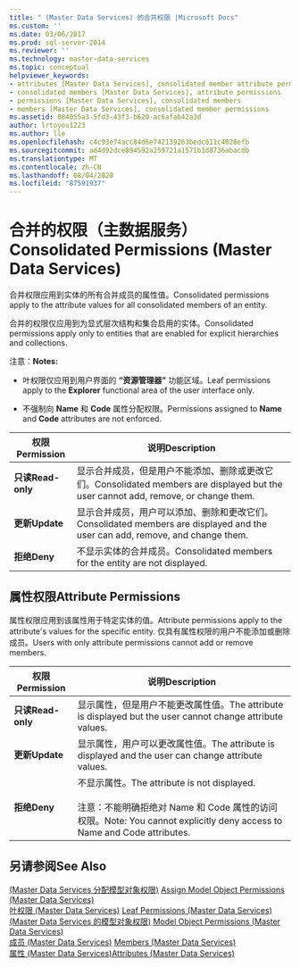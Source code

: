 ```yaml
---
title: " (Master Data Services) 的合并权限 |Microsoft Docs"
ms.custom: ''
ms.date: 03/06/2017
ms.prod: sql-server-2014
ms.reviewer: ''
ms.technology: master-data-services
ms.topic: conceptual
helpviewer_keywords:
- attributes [Master Data Services], consolidated member attribute permissions
- consolidated members [Master Data Services], attribute permissions
- permissions [Master Data Services], consolidated members
- members [Master Data Services], consolidated member permissions
ms.assetid: 084055a3-5fd3-43f3-b620-ac6afab42a3d
author: lrtoyou1223
ms.author: lle
ms.openlocfilehash: c4c93e74acc84d6e742139263bedc011c4028efb
ms.sourcegitcommit: ad4d92dce894592a259721a1571b1d8736abacdb
ms.translationtype: MT
ms.contentlocale: zh-CN
ms.lasthandoff: 08/04/2020
ms.locfileid: "87591937"
---
```

# <a name="consolidated-permissions-master-data-services"></a><span data-ttu-id="39dba-102">合并的权限（主数据服务）</span><span class="sxs-lookup"><span data-stu-id="39dba-102">Consolidated Permissions (Master Data Services)</span></span>
  <span data-ttu-id="39dba-103">合并权限应用到实体的所有合并成员的属性值。</span><span class="sxs-lookup"><span data-stu-id="39dba-103">Consolidated permissions apply to the attribute values for all consolidated members of an entity.</span></span>  
  
 <span data-ttu-id="39dba-104">合并的权限仅应用到为显式层次结构和集合启用的实体。</span><span class="sxs-lookup"><span data-stu-id="39dba-104">Consolidated permissions apply only to entities that are enabled for explicit hierarchies and collections.</span></span>  
  
 <span data-ttu-id="39dba-105">注意：</span><span class="sxs-lookup"><span data-stu-id="39dba-105">**Notes:**</span></span>  
  
-   <span data-ttu-id="39dba-106">叶权限仅应用到用户界面的 **“资源管理器”** 功能区域。</span><span class="sxs-lookup"><span data-stu-id="39dba-106">Leaf permissions apply to the **Explorer** functional area of the user interface only.</span></span>  
  
-   <span data-ttu-id="39dba-107">不强制向 **Name** 和 **Code** 属性分配权限。</span><span class="sxs-lookup"><span data-stu-id="39dba-107">Permissions assigned to **Name** and **Code** attributes are not enforced.</span></span>  
  
|<span data-ttu-id="39dba-108">权限</span><span class="sxs-lookup"><span data-stu-id="39dba-108">Permission</span></span>|<span data-ttu-id="39dba-109">说明</span><span class="sxs-lookup"><span data-stu-id="39dba-109">Description</span></span>|  
|----------------|-----------------|  
|<span data-ttu-id="39dba-110">**只读**</span><span class="sxs-lookup"><span data-stu-id="39dba-110">**Read-only**</span></span>|<span data-ttu-id="39dba-111">显示合并成员，但是用户不能添加、删除或更改它们。</span><span class="sxs-lookup"><span data-stu-id="39dba-111">Consolidated members are displayed but the user cannot add, remove, or change them.</span></span>|  
|<span data-ttu-id="39dba-112">**更新**</span><span class="sxs-lookup"><span data-stu-id="39dba-112">**Update**</span></span>|<span data-ttu-id="39dba-113">显示合并成员，用户可以添加、删除和更改它们。</span><span class="sxs-lookup"><span data-stu-id="39dba-113">Consolidated members are displayed and the user can add, remove, and change them.</span></span>|  
|<span data-ttu-id="39dba-114">**拒绝**</span><span class="sxs-lookup"><span data-stu-id="39dba-114">**Deny**</span></span>|<span data-ttu-id="39dba-115">不显示实体的合并成员。</span><span class="sxs-lookup"><span data-stu-id="39dba-115">Consolidated members for the entity are not displayed.</span></span>|  
  
## <a name="attribute-permissions"></a><span data-ttu-id="39dba-116">属性权限</span><span class="sxs-lookup"><span data-stu-id="39dba-116">Attribute Permissions</span></span>  
 <span data-ttu-id="39dba-117">属性权限应用到该属性用于特定实体的值。</span><span class="sxs-lookup"><span data-stu-id="39dba-117">Attribute permissions apply to the attribute's values for the specific entity.</span></span> <span data-ttu-id="39dba-118">仅具有属性权限的用户不能添加或删除成员。</span><span class="sxs-lookup"><span data-stu-id="39dba-118">Users with only attribute permissions cannot add or remove members.</span></span>  
  
|<span data-ttu-id="39dba-119">权限</span><span class="sxs-lookup"><span data-stu-id="39dba-119">Permission</span></span>|<span data-ttu-id="39dba-120">说明</span><span class="sxs-lookup"><span data-stu-id="39dba-120">Description</span></span>|  
|----------------|-----------------|  
|<span data-ttu-id="39dba-121">**只读**</span><span class="sxs-lookup"><span data-stu-id="39dba-121">**Read-only**</span></span>|<span data-ttu-id="39dba-122">显示属性，但是用户不能更改属性值。</span><span class="sxs-lookup"><span data-stu-id="39dba-122">The attribute is displayed but the user cannot change attribute values.</span></span>|  
|<span data-ttu-id="39dba-123">**更新**</span><span class="sxs-lookup"><span data-stu-id="39dba-123">**Update**</span></span>|<span data-ttu-id="39dba-124">显示属性，用户可以更改属性值。</span><span class="sxs-lookup"><span data-stu-id="39dba-124">The attribute is displayed and the user can change attribute values.</span></span>|  
|<span data-ttu-id="39dba-125">**拒绝**</span><span class="sxs-lookup"><span data-stu-id="39dba-125">**Deny**</span></span>|<span data-ttu-id="39dba-126">不显示属性。</span><span class="sxs-lookup"><span data-stu-id="39dba-126">The attribute is not displayed.</span></span><br /><br /> <span data-ttu-id="39dba-127">注意：不能明确拒绝对 Name 和 Code 属性的访问权限。</span><span class="sxs-lookup"><span data-stu-id="39dba-127">Note: You cannot explicitly deny access to Name and Code attributes.</span></span>|  
  
## <a name="see-also"></a><span data-ttu-id="39dba-128">另请参阅</span><span class="sxs-lookup"><span data-stu-id="39dba-128">See Also</span></span>  
 <span data-ttu-id="39dba-129">[&#40;Master Data Services 分配模型对象权限&#41;](assign-model-object-permissions-master-data-services.md) </span><span class="sxs-lookup"><span data-stu-id="39dba-129">[Assign Model Object Permissions &#40;Master Data Services&#41;](assign-model-object-permissions-master-data-services.md) </span></span>  
 <span data-ttu-id="39dba-130">[叶权限 &#40;Master Data Services&#41;](../../2014/master-data-services/leaf-permissions-master-data-services.md) </span><span class="sxs-lookup"><span data-stu-id="39dba-130">[Leaf Permissions &#40;Master Data Services&#41;](../../2014/master-data-services/leaf-permissions-master-data-services.md) </span></span>  
 <span data-ttu-id="39dba-131">[&#40;Master Data Services 的模型对象权限&#41;](../../2014/master-data-services/model-object-permissions-master-data-services.md) </span><span class="sxs-lookup"><span data-stu-id="39dba-131">[Model Object Permissions &#40;Master Data Services&#41;](../../2014/master-data-services/model-object-permissions-master-data-services.md) </span></span>  
 <span data-ttu-id="39dba-132">[成员 &#40;Master Data Services&#41;](../../2014/master-data-services/members-master-data-services.md) </span><span class="sxs-lookup"><span data-stu-id="39dba-132">[Members &#40;Master Data Services&#41;](../../2014/master-data-services/members-master-data-services.md) </span></span>  
 [<span data-ttu-id="39dba-133">属性 (Master Data Services)</span><span class="sxs-lookup"><span data-stu-id="39dba-133">Attributes &#40;Master Data Services&#41;</span></span>](../../2014/master-data-services/attributes-master-data-services.md)  
  
  

